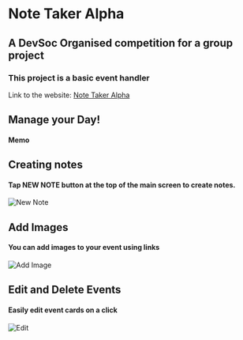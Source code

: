 # Note Taker Alpha

## A DevSoc Organised competition for a group project

### This project is a basic event handler

Link to the website: [Note Taker Alpha](https://nervous-bartik-a174f2.netlify.app/)

## Manage your Day!
#### Memo


## Creating notes
#### Tap **NEW NOTE** button at the top of the main screen to create notes.
![New Note]()

## Add Images
#### You can add images to your event using links
![Add Image]()

## Edit and Delete Events
#### Easily edit event cards on a click
![Edit]()
